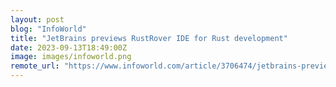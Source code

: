 ```yaml
---
layout: post
blog: "InfoWorld"
title: "JetBrains previews RustRover IDE for Rust development"
date: 2023-09-13T18:49:00Z
image: images/infoworld.png
remote_url: "https://www.infoworld.com/article/3706474/jetbrains-previews-rustrover-ide-for-rust-development.html#tk.rss_applicationdevelopment"
---
```

